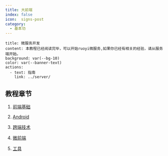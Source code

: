 ```yaml
---
title: 大前端
index: false
icon:  signs-post
category:
  - 基本功
---
```


<!-- 目录 -->
<!-- <Catalog /> -->

```component VPBanner
title: 微服务开发
content: 本教程已经阅读完毕，可以开始ruoyi微服务,如果你已经有相关的经验，请从服务端开始。
background: var(--bg-10)
color: var(--banner-text)
actions:
  - text: 指南
    link: ../server/
```

## 教程章节

1. [前端基础](./basis//)

1. [Android](./android/)

2. [跨端技术](./cross-end/)

3. [微前端](./micro-end/)

4. [工具](./tools/)


